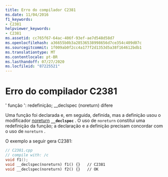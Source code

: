 ```yaml
---
title: Erro do compilador C2381
ms.date: 11/04/2016
f1_keywords:
- C2381
helpviewer_keywords:
- C2381
ms.assetid: cc765f67-64ac-406f-93ef-ae7d548d58d7
ms.openlocfilehash: a36655b0b3a28536538998656d7ce354c409d07c
ms.sourcegitcommit: 1f009ab0f2cc4a177f2d1353d5a38f164612bdb1
ms.translationtype: MT
ms.contentlocale: pt-BR
ms.lasthandoff: 07/27/2020
ms.locfileid: "87225521"
---
```

# <a name="compiler-error-c2381"></a>Erro do compilador C2381

' função ': redefinição; __declspec (noreturn) difere

Uma função foi declarada e, em seguida, definida, mas a definição usou o modificador [noreturn](../../cpp/noreturn.md) **`__declspec`** . O uso de `noreturn` constitui uma redefinição da função; a declaração e a definição precisam concordar com o uso de `noreturn` .

O exemplo a seguir gera C2381:

```cpp
// C2381.cpp
// compile with: /c
void f1();
void __declspec(noreturn) f1() {}   // C2381
void __declspec(noreturn) f2() {}   // OK
```
